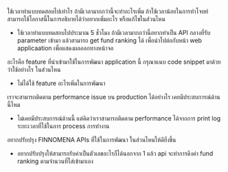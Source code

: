 ใช้เวลาทำแบบทดสอบไปเท่าไร ถ้ามีเวลามากกว่านี้จะทำอะไรเพิ่ม ถ้าใช้เวลาน้อยในการทำโจทย์สามารถใช้โอกาสนี้ในการอธิบายได้ว่าอยากเพิ่มอะไร หรือแก้ไขในส่วนไหน
- ใช้เวลาทำแบบทดสอบไปประมาณ 5 ชั่วโมง ถ้ามีเวลามากกว่านี้อยากทำเป็น API กลางที่รับ parameter เข้ามา แล้วสามารถ get fund ranking ได้ เพื่อนำไปต่อกับหน้า web applicaation เพื่อแสดงผลออกทางหน้าจอ

อะไรคือ feature ที่นำเข้ามาใช้ในการพัฒนา application นี้ กรุณาแนบ code snippet มาด้วยว่าใช้อย่างไร ในส่วนไหน
- ไม่ได้ใช้ feature อะไรเพิ่มในการพัฒนา

เราจะสามารถติดตาม performance issue บน production ได้อย่างไร เคยมีประสบการณ์ด้านนี้ไหม
- ไม่เคยมีประสบการณ์ด้านนี้ แต่คิดว่าเราสามารถติดตาม performance ได้จากการ print log ระยะเวลาที่ใช้ในการ process การทำงาน

อยากปรับปรุง FINNOMENA APIs ที่ใช้ในการพัฒนา ในส่วนไหนให้ดียิ่งขึ้น
- อยากปรับปรุงให้สามารถรับค่าเป็นตัวเลขอะไรก็ได้นอกจาก 1 แล้ว api จะทำการดึงค่า fund ranking ตามจำนวนที่ใส่เข้ามาเอง